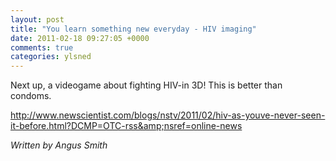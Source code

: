 ```yaml
---
layout: post
title: "You learn something new everyday - HIV imaging"
date: 2011-02-18 09:27:05 +0000
comments: true
categories: ylsned
---
```


Next up, a videogame about fighting HIV-in 3D! This is better than condoms.

http://www.newscientist.com/blogs/nstv/2011/02/hiv-as-youve-never-seen-it-before.html?DCMP=OTC-rss&amp;nsref=online-news

*Written by Angus Smith*